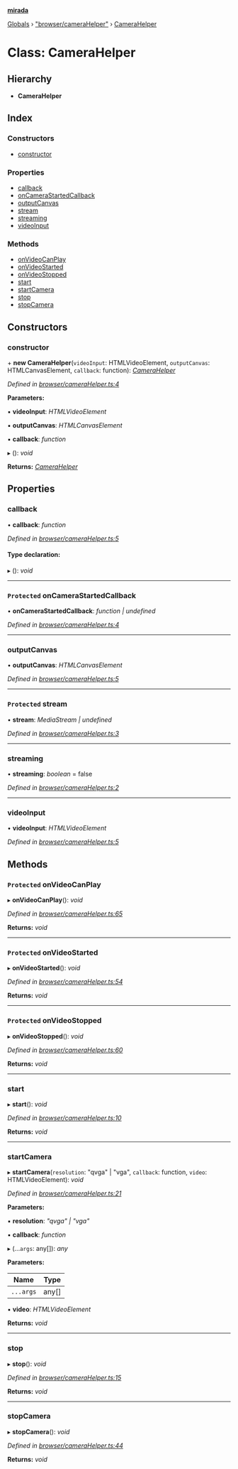 **[mirada](../README.md)**

[Globals](../README.md) › ["browser/cameraHelper"](../modules/_browser_camerahelper_.md) › [CameraHelper](_browser_camerahelper_.camerahelper.md)

# Class: CameraHelper

## Hierarchy

* **CameraHelper**

## Index

### Constructors

* [constructor](_browser_camerahelper_.camerahelper.md#constructor)

### Properties

* [callback](_browser_camerahelper_.camerahelper.md#callback)
* [onCameraStartedCallback](_browser_camerahelper_.camerahelper.md#protected-oncamerastartedcallback)
* [outputCanvas](_browser_camerahelper_.camerahelper.md#outputcanvas)
* [stream](_browser_camerahelper_.camerahelper.md#protected-stream)
* [streaming](_browser_camerahelper_.camerahelper.md#streaming)
* [videoInput](_browser_camerahelper_.camerahelper.md#videoinput)

### Methods

* [onVideoCanPlay](_browser_camerahelper_.camerahelper.md#protected-onvideocanplay)
* [onVideoStarted](_browser_camerahelper_.camerahelper.md#protected-onvideostarted)
* [onVideoStopped](_browser_camerahelper_.camerahelper.md#protected-onvideostopped)
* [start](_browser_camerahelper_.camerahelper.md#start)
* [startCamera](_browser_camerahelper_.camerahelper.md#startcamera)
* [stop](_browser_camerahelper_.camerahelper.md#stop)
* [stopCamera](_browser_camerahelper_.camerahelper.md#stopcamera)

## Constructors

###  constructor

\+ **new CameraHelper**(`videoInput`: HTMLVideoElement, `outputCanvas`: HTMLCanvasElement, `callback`: function): *[CameraHelper](_browser_camerahelper_.camerahelper.md)*

*Defined in [browser/cameraHelper.ts:4](https://github.com/cancerberoSgx/mirada/blob/ff42750/mirada/src/browser/cameraHelper.ts#L4)*

**Parameters:**

▪ **videoInput**: *HTMLVideoElement*

▪ **outputCanvas**: *HTMLCanvasElement*

▪ **callback**: *function*

▸ (): *void*

**Returns:** *[CameraHelper](_browser_camerahelper_.camerahelper.md)*

## Properties

###  callback

• **callback**: *function*

*Defined in [browser/cameraHelper.ts:5](https://github.com/cancerberoSgx/mirada/blob/ff42750/mirada/src/browser/cameraHelper.ts#L5)*

#### Type declaration:

▸ (): *void*

___

### `Protected` onCameraStartedCallback

• **onCameraStartedCallback**: *function | undefined*

*Defined in [browser/cameraHelper.ts:4](https://github.com/cancerberoSgx/mirada/blob/ff42750/mirada/src/browser/cameraHelper.ts#L4)*

___

###  outputCanvas

• **outputCanvas**: *HTMLCanvasElement*

*Defined in [browser/cameraHelper.ts:5](https://github.com/cancerberoSgx/mirada/blob/ff42750/mirada/src/browser/cameraHelper.ts#L5)*

___

### `Protected` stream

• **stream**: *MediaStream | undefined*

*Defined in [browser/cameraHelper.ts:3](https://github.com/cancerberoSgx/mirada/blob/ff42750/mirada/src/browser/cameraHelper.ts#L3)*

___

###  streaming

• **streaming**: *boolean* = false

*Defined in [browser/cameraHelper.ts:2](https://github.com/cancerberoSgx/mirada/blob/ff42750/mirada/src/browser/cameraHelper.ts#L2)*

___

###  videoInput

• **videoInput**: *HTMLVideoElement*

*Defined in [browser/cameraHelper.ts:5](https://github.com/cancerberoSgx/mirada/blob/ff42750/mirada/src/browser/cameraHelper.ts#L5)*

## Methods

### `Protected` onVideoCanPlay

▸ **onVideoCanPlay**(): *void*

*Defined in [browser/cameraHelper.ts:65](https://github.com/cancerberoSgx/mirada/blob/ff42750/mirada/src/browser/cameraHelper.ts#L65)*

**Returns:** *void*

___

### `Protected` onVideoStarted

▸ **onVideoStarted**(): *void*

*Defined in [browser/cameraHelper.ts:54](https://github.com/cancerberoSgx/mirada/blob/ff42750/mirada/src/browser/cameraHelper.ts#L54)*

**Returns:** *void*

___

### `Protected` onVideoStopped

▸ **onVideoStopped**(): *void*

*Defined in [browser/cameraHelper.ts:60](https://github.com/cancerberoSgx/mirada/blob/ff42750/mirada/src/browser/cameraHelper.ts#L60)*

**Returns:** *void*

___

###  start

▸ **start**(): *void*

*Defined in [browser/cameraHelper.ts:10](https://github.com/cancerberoSgx/mirada/blob/ff42750/mirada/src/browser/cameraHelper.ts#L10)*

**Returns:** *void*

___

###  startCamera

▸ **startCamera**(`resolution`: "qvga" | "vga", `callback`: function, `video`: HTMLVideoElement): *void*

*Defined in [browser/cameraHelper.ts:21](https://github.com/cancerberoSgx/mirada/blob/ff42750/mirada/src/browser/cameraHelper.ts#L21)*

**Parameters:**

▪ **resolution**: *"qvga" | "vga"*

▪ **callback**: *function*

▸ (...`args`: any[]): *any*

**Parameters:**

Name | Type |
------ | ------ |
`...args` | any[] |

▪ **video**: *HTMLVideoElement*

**Returns:** *void*

___

###  stop

▸ **stop**(): *void*

*Defined in [browser/cameraHelper.ts:15](https://github.com/cancerberoSgx/mirada/blob/ff42750/mirada/src/browser/cameraHelper.ts#L15)*

**Returns:** *void*

___

###  stopCamera

▸ **stopCamera**(): *void*

*Defined in [browser/cameraHelper.ts:44](https://github.com/cancerberoSgx/mirada/blob/ff42750/mirada/src/browser/cameraHelper.ts#L44)*

**Returns:** *void*